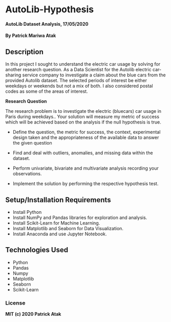 # AutoLib-Hypothesis
#### AutoLib Dataset Analysis, 17/05/2020
#### By **Patrick Mariwa Atak**
## Description
In this project I sought to understand the electric car usage by solving for another research question. 
As a Data Scientist for the Autolib electric car-sharing service company to investigate a claim about the blue cars from the provided Autolib dataset. 
The selected periods of interest be either weekdays or weekends but not a mix of both. 
I also considered postal codes as some of the areas of interest.

**Research Question**

The research problem is to investigate the electric (bluecars) car usage in Paris during weekdays.. 
Your solution will measure my metric of success which will be achieved based on the analysis if the null hypothesis is true.

*   Define the question, the metric for success, the context, experimental design taken and the appropriateness of the available data to answer the given question
*   Find and deal with outliers, anomalies, and missing data within the dataset.


*   Perform univariate, bivariate and multivariate analysis recording your observations.
*   Implement the solution by performing the respective hypothesis test.



## Setup/Installation Requirements
* Install Python
* Install NumPy and Pandas libraries for exploration and analysis.
* Install Scikit-Learn for Machine Learning.
* Install Matplotlib and Seaborn for Data Visualization.
* Install Anaconda and use Jupyter Notebook.

## Technologies Used
* Python
* Pandas
* Numpy
* Matplotlib
* Seaborn
* Scikit-Learn

### License
**MIT (c) 2020 Patrick Atak**
